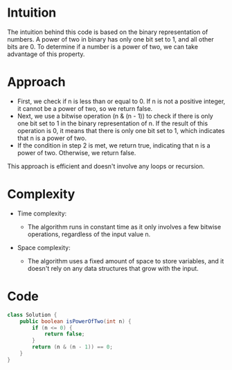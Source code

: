 # Intuition

The intuition behind this code is based on the binary representation of numbers. A power of two in binary has only one bit set to 1, and all other bits are 0. To determine if a number is a power of two, we can take advantage of this property.

# Approach

- First, we check if n is less than or equal to 0. If n is not a positive integer, it cannot be a power of two, so we return false.
- Next, we use a bitwise operation (n & (n - 1)) to check if there is only one bit set to 1 in the binary representation of n. If the result of this operation is 0, it means that there is only one bit set to 1, which indicates that n is a power of two.
- If the condition in step 2 is met, we return true, indicating that n is a power of two. Otherwise, we return false.

This approach is efficient and doesn't involve any loops or recursion.

# Complexity

- Time complexity:

  - The algorithm runs in constant time as it only involves a few bitwise operations, regardless of the input value n.

- Space complexity:
  - The algorithm uses a fixed amount of space to store variables, and it doesn't rely on any data structures that grow with the input.

# Code

```java
class Solution {
    public boolean isPowerOfTwo(int n) {
        if (n <= 0) {
            return false;
        }
        return (n & (n - 1)) == 0;
    }
}
```
